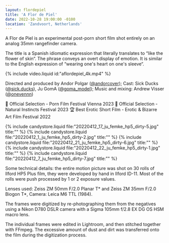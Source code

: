 ```yaml
---
layout: flordepiel
title: 'A Flor de Piel'
date: 2022-10-28 19:00:00 -0100
location: 'Zandvoort, Netherlands'
---
```

	
A Flor de Piel is an experimental post-porn short film shot entirely on an analog 35mm rangefinder camera. 

The title is a Spanish idiomatic expression that literally translates to “like the flower of skin“. The phrase conveys an overt display of emotion. It is similar to the English expression of “wearing one&apos;s heart on one&apos;s sleeve“.

{% include video.liquid id:"aflordepiel_4k.mp4" %}

Directed and produced by Andor Polgar ([@andorcover](https://instagram.com/andorcover)); Cast: Sick Ducks ([@sick.ducks](https://www.instagram.com/sick.ducks/)), Ju GomA ([@goma_model](https://www.instagram.com/goma_model/)); Music and mixing: Andrew Visser ([@onevennn](https://www.instagram.com/onevennn/))


🌿 Official Selection - Porn Film Festival Vienna 2023
🌿 Official Selection - Natural Instincts Festival 2023
🏆 Best Erotic Short Film - Erotic & Bizarre Art Film Festival 2022

{% include candystore.liquid file:"20220412_17_ju_femke_hp5_dirty-5.jpg" title:"" %}
{% include candystore.liquid file:"20220412_1_ju_femke_hp5_dirty-2.jpg" title:"" %}
{% include candystore.liquid file:"20220412_21_ju_femke_hp5_dirty-6.jpg" title:"" %}
{% include candystore.liquid file:"20220412_22_ju_femke_hp5_dirty-1.jpg" title:"" %}
{% include candystore.liquid file:"20220412_7_ju_femke_hp5_dirty-7.jpg" title:"" %}

Some technical details: the entire motion picture was shot on 30 rolls of Ilford HP5 Plus film, they were developed by hand in Ilford ID-11. Most of the rolls were push processed by 1 or 2 exposure values.

Lenses used: Zeiss ZM 50mm F/2.0 Planar T* and Zeiss ZM 35mm F/2.0 Biogon T*, Camera: Leica M6 TTL (1984).

The frames were digitized by re-photographing them from the negatives using a Nikon D780 DSLR camera with a Sigma 105mm f/2.8 EX DG OS HSM macro lens.

The individual frames were edited in Lightroom, and then stitched together with FFmpeg. The excessive amount of dust and dirt was transferred onto the film during the digitization process.